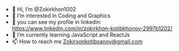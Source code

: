 - 👋 Hi, I’m @Zokirkhon1002
- 👀 I’m interested in Coding and Graphics
- 👀 you can see my profile in linkedin: https://www.linkedin.com/in/zokirkhon-kotibkhonov-2997b1202/
- 🌱 I’m currently learning JavaScript and ReactJs
- 📫 How to reach me 
Zokirxonkotibxanov@gmail.com 


<!---
Zokirkhon1002/Zokirkhon1002 is a ✨ special ✨ repository because its `README.md` (this file) appears on your GitHub profile.
You can click the Preview link to take a look at your changes.
--->
